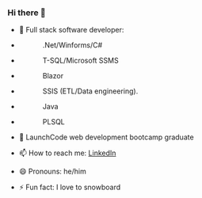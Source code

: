 ### Hi there 👋

<!--
**millikr2/millikr2** is a ✨ _special_ ✨ repository because its `README.md` (this file) appears on your GitHub profile.
-->

- 🌱 Full stack software developer: 
- &nbsp;&nbsp;&nbsp;&nbsp;&nbsp;&nbsp;&nbsp;&nbsp;&nbsp;&nbsp;&nbsp;&nbsp;.Net/Winforms/C#
- &nbsp;&nbsp;&nbsp;&nbsp;&nbsp;&nbsp;&nbsp;&nbsp;&nbsp;&nbsp;&nbsp;&nbsp;T-SQL/Microsoft SSMS
- &nbsp;&nbsp;&nbsp;&nbsp;&nbsp;&nbsp;&nbsp;&nbsp;&nbsp;&nbsp;&nbsp;&nbsp;Blazor
- &nbsp;&nbsp;&nbsp;&nbsp;&nbsp;&nbsp;&nbsp;&nbsp;&nbsp;&nbsp;&nbsp;&nbsp;SSIS (ETL/Data engineering).
- &nbsp;&nbsp;&nbsp;&nbsp;&nbsp;&nbsp;&nbsp;&nbsp;&nbsp;&nbsp;&nbsp;&nbsp;Java
- &nbsp;&nbsp;&nbsp;&nbsp;&nbsp;&nbsp;&nbsp;&nbsp;&nbsp;&nbsp;&nbsp;&nbsp;PLSQL



- 🔭 LaunchCode web development bootcamp graduate
- 📫 How to reach me: [LinkedIn](https://www.linkedin.com/in/millikr2/)
- 😄 Pronouns: he/him
- ⚡ Fun fact: I love to snowboard
